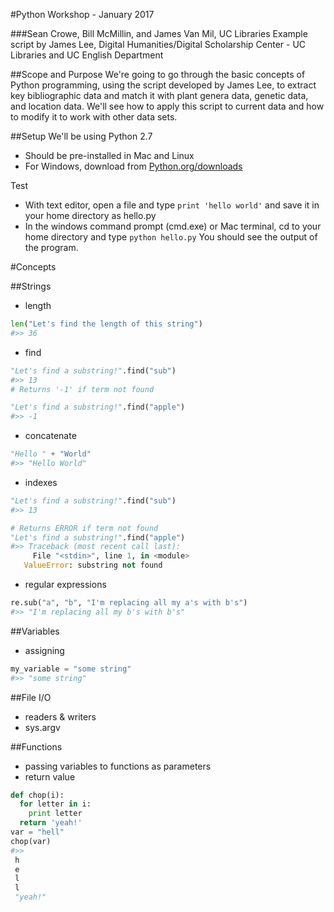 #Python Workshop - January 2017

###Sean Crowe, Bill McMillin, and James Van Mil, UC Libraries
Example script by James Lee, Digital Humanities/Digital Scholarship Center - UC Libraries and UC English Department

##Scope and Purpose
We're going to go through the basic concepts of Python programming, using the script developed by James Lee, to extract key bibliographic data and match it with plant genera data, genetic data, and location data. We'll see how to apply this script to current data and how to modify it to work with other data sets.

##Setup
We'll be using Python 2.7
* Should be pre-installed in Mac and Linux
* For Windows, download from [Python.org/downloads](https://www.python.org/downloads/)

Test
* With text editor, open a file and type ```print 'hello world'``` and save it in your home directory as hello.py
* In the windows command prompt (cmd.exe) or Mac terminal, cd to your home directory and type ```python hello.py``` You should see the output of the program.

#Concepts

##Strings
* length  
```python  
len("Let's find the length of this string")
#>> 36
```
* find
```python
"Let's find a substring!".find("sub")
#>> 13
# Returns '-1' if term not found

"Let's find a substring!".find("apple")
#>> -1
```
* concatenate  
```python  
"Hello " + "World"
#>> "Hello World"
```
* indexes 
```python
"Let's find a substring!".find("sub")
#>> 13

# Returns ERROR if term not found
"Let's find a substring!".find("apple")
#>> Traceback (most recent call last):
     File "<stdin>", line 1, in <module>
   ValueError: substring not found
```
* regular expressions
```python
re.sub("a", "b", "I'm replacing all my a's with b's")
#>> "I'm replacing all my b's with b's"
```
##Variables
* assigning  
```python  
my_variable = "some string"
#>> "some string"
```

##File I/O
* readers & writers
* sys.argv
 
##Functions
* passing variables to functions as parameters
* return value
```python
def chop(i):
  for letter in i:
    print letter
  return 'yeah!'
var = "hell"
chop(var)
#>>
 h
 e
 l
 l
 "yeah!"
```

